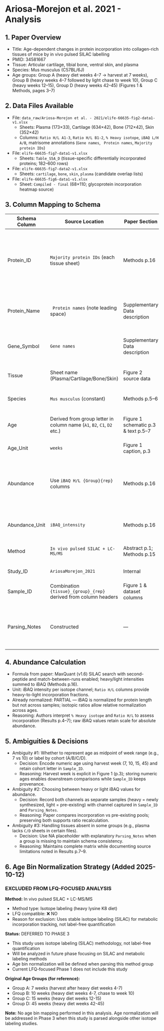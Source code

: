 # Ariosa-Morejon et al. 2021 - Analysis

## 1. Paper Overview
- Title: Age-dependent changes in protein incorporation into collagen-rich tissues of mice by in vivo pulsed SILAC labelling
- PMID: 34581667
- Tissue: Articular cartilage, tibial bone, ventral skin, and plasma
- Species: Mus musculus (C57BL/6J)
- Age groups: Group A (heavy diet weeks 4–7 → harvest at 7 weeks), Group B (heavy weeks 4–7 followed by light chase to week 10), Group C (heavy weeks 12–15), Group D (heavy weeks 42–45) (Figures 1 & Methods, pages 3–7)

## 2. Data Files Available
- File: `data_raw/Ariosa-Morejon et al. - 2021/elife-66635-fig2-data1-v1.xlsx`
  - Sheets: Plasma (173×33), Cartilage (634×42), Bone (712×42), Skin (352×42)
  - Columns: `Ratio H/L A1-3`, `Ratio H/L B1-2`, `% Heavy isotope`, `iBAQ L/H A/B`, matrisome annotations (`Gene names`, ` Protein names`, `Majority protein IDs`)
- File: `elife-66635-fig7-data1-v1.xlsx`
  - Sheets: `Table_S5A_D` (tissue-specific differentially incorporated proteins; 182–600 rows)
- File: `elife-66635-fig7-data2-v1.xlsx`
  - Sheets: `cartilage`, `bone`, `skin`, `plasma` (candidate overlap lists)
- File: `elife-66635-fig6-data1-v1.xlsx`
  - Sheet: `Compiled - final` (68×110; glycoprotein incorporation heatmap source)

## 3. Column Mapping to Schema
| Schema Column | Source Location | Paper Section | Reasoning |
|---------------|----------------|---------------|-----------|
| Protein_ID | `Majority protein IDs` (each tissue sheet) | Methods p.16 | MaxQuant output provides UniProt accessions; per MaxQuant documentation `Majority` holds leading evidence |
| Protein_Name | ` Protein names` (note leading space) | Supplementary Data description | Column contains UniProt protein names used throughout figures |
| Gene_Symbol | `Gene names` | Supplementary Data description | Gene symbols used for STRING/IPA analysis (Results p.8) |
| Tissue | Sheet name (Plasma/Cartilage/Bone/Skin) | Figure 2 source data | Each sheet corresponds to a single tissue |
| Species | `Mus musculus` (constant) | Methods p.5–6 | All cohorts are C57BL/6J mice |
| Age | Derived from group letter in column name (`A1`, `B2`, `C1`, `D2` etc.) | Figure 1 schematic p.3 & text p.5–7 | Group design establishes week-based ages for each letter |
| Age_Unit | `weeks` | Figure 1 caption, p.3 | Ages reported in weeks |
| Abundance | Use `iBAQ H/L {Group}{rep}` columns | Methods p.16 | MaxQuant SILAC workflow outputs iBAQ intensities per heavy/light channel; these quantify incorporation |
| Abundance_Unit | `iBAQ_intensity` | Methods p.16 | iBAQ intensities exported from MaxQuant |
| Method | `In vivo pulsed SILAC + LC-MS/MS` | Abstract p.1; Methods p.15 | Heavy lysine diet with LC-MS/MS readout |
| Study_ID | `AriosaMorejon_2021` | Internal | Unique identifier |
| Sample_ID | Combination `{tissue}_{group}_{rep}` derived from column headers | Figure 1 & dataset columns | Captures tissue, age group, replicate |
| Parsing_Notes | Constructed | — | Store mapping between group letters, week ranges, isotope channel interpretation |

## 4. Abundance Calculation
- Formula from paper: MaxQuant (v1.6) SILAC search with second-peptide and match-between-runs enabled; heavy/light intensities summed to iBAQ (Methods p.16).
- Unit: iBAQ intensity per isotope channel; `Ratio H/L` columns provide heavy-to-light incorporation fractions.
- Already normalized: PARTIAL — iBAQ is normalized for protein length but not across samples; isotopic ratios allow relative normalization across ages.
- Reasoning: Authors interpret `% Heavy isotope` and `Ratio H/L` to assess incorporation (Results p.4–7); raw iBAQ values retain scale for absolute abundance.

## 5. Ambiguities & Decisions
- Ambiguity #1: Whether to represent age as midpoint of week range (e.g., 7 vs 10) or label by cohort (A/B/C/D).
  - Decision: Encode numeric age using harvest week (7, 10, 15, 45) and retain cohort letter in `Sample_ID`.
  - Reasoning: Harvest week is explicit in Figure 1 (p.3); storing numeric ages enables downstream comparisons while `Sample_ID` keeps provenance.
- Ambiguity #2: Choosing between heavy or light iBAQ values for abundance.
  - Decision: Record both channels as separate samples (heavy = newly synthesized, light = pre-existing) with channel captured in `Sample_ID` and `Parsing_Notes`.
  - Reasoning: Paper compares incorporation vs pre-existing pools; preserving both supports ratio recalculation.
- Ambiguity #3: Handling tissues absent in some groups (e.g., plasma lacks `C/D` sheets in certain files).
  - Decision: Use NA placeholder with explanatory `Parsing_Notes` when a group is missing to maintain schema consistency.
  - Reasoning: Maintains complete matrix while documenting source limitations noted in Results p.7–9.

## 6. Age Bin Normalization Strategy (Added 2025-10-12)

### EXCLUDED FROM LFQ-FOCUSED ANALYSIS

**Method:** In vivo pulsed SILAC + LC-MS/MS
- Method type: Isotope labeling (heavy lysine K8 diet)
- LFQ compatible: ❌ NO
- Reason for exclusion: Uses stable isotope labeling (SILAC) for metabolic incorporation tracking, not label-free quantification

**Status:** DEFERRED TO PHASE 3
- This study uses isotope labeling (SILAC) methodology, not label-free quantification
- Will be analyzed in future phase focusing on SILAC and metabolic labeling methods
- Age bin normalization will be defined when parsing this method group
- Current LFQ-focused Phase 1 does not include this study

**Original Age Groups (for reference):**
- Group A: 7 weeks (harvest after heavy diet weeks 4-7)
- Group B: 10 weeks (heavy diet weeks 4-7, chase to week 10)
- Group C: 15 weeks (heavy diet weeks 12-15)
- Group D: 45 weeks (heavy diet weeks 42-45)

**Note:** No age bin mapping performed in this analysis. Age normalization will be addressed in Phase 3 when this study is parsed alongside other isotope labeling studies.
